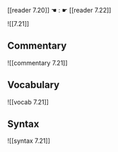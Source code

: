 [[reader 7.20]] ☚ : ☛ [[reader 7.22]]

![[7.21]]

## Commentary

![[commentary 7.21]]

## Vocabulary

![[vocab 7.21]]

## Syntax

![[syntax 7.21]]

